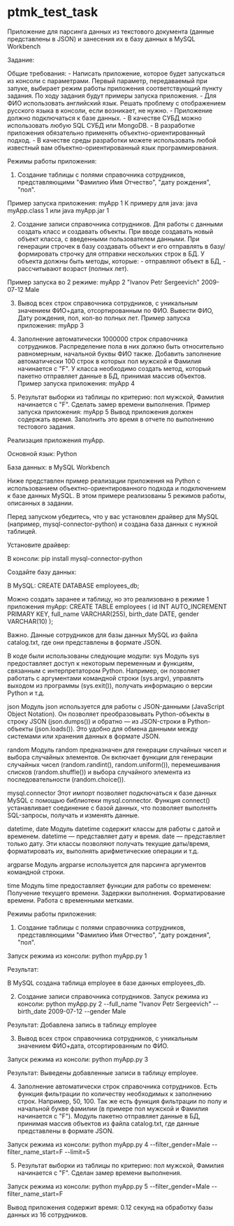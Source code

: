 # ptmk_test_task
Приложение для парсинга данных из текстового документа (данные представлены в JSON) и занесения их в базу данных в MySQL Workbench

Задание:

Общие требования: - Написать приложение, которое будет запускаться из консоли с параметрами. Первый параметр, передаваемый при запуке, выбирает режим работы приложения соответствующий пункту задания. По ходу задания будут примеры запуска приложения. - Для ФИО использовать английский язык. Решать проблему с отображением русского языка в консоли, если возникает, не нужно. - Приложение должно подключаться к базе данных. - В качестве СУБД можно использовать любую SQL СУБД или MongoDB. - В разработке приложения обязательно применять объектно-ориентированный подход. - В качестве среды разработки можете использовать любой известный вам объектно-ориентированный язык программирования.

Режимы работы приложения: 
1. Создание таблицы с полями справочника сотрудников, представляющими "Фамилию Имя Отчество", "дату рождения", "пол".

Пример запуска приложения: myApp 1 К примеру для java: java myApp.class 1 или java myApp.jar 1

2. Создание записи справочника сотрудников. Для работы с данными создать класс и создавать объекты. При вводе создавать новый объект класса, с введенными пользователем данными. При генерации строчек в базу создавать объект и его отправлять в базу/формировать строчку для отправки нескольких строк в БД. У объекта должны быть методы, которые: - отправляют объект в БД, - рассчитывают возраст (полных лет).

Пример запуска во 2 режиме: myApp 2 "Ivanov Petr Sergeevich" 2009-07-12 Male

3. Вывод всех строк справочника сотрудников, с уникальным значением ФИО+дата, отсортированным по ФИО. Вывести ФИО, Дату рождения, пол, кол-во полных лет. Пример запуска приложения: myApp 3

4. Заполнение автоматически 1000000 строк справочника сотрудников. Распределение пола в них должно быть относительно равномерным, начальной буквы ФИО также. Добавить заполнение автоматически 100 строк в которых пол мужской и Фамилия начинается с "F". У класса необходимо создать метод, который пакетно отправляет данные в БД, принимая массив объектов. Пример запуска приложения: myApp 4

5. Результат выборки из таблицы по критерию: пол мужской, Фамилия начинается с "F". Сделать замер времени выполнения. Пример запуска приложения: myApp 5 Вывод приложения должен содержать время. Заполнить это время в отчете по выполнению тестового задания.

Реализация приложения myApp.

Основной язык: Python

База данных: в MySQL Workbench

Ниже представлен пример реализации приложения на Python с использованием объектно-ориентированного подхода и подключением к базе данных MySQL. В этом примере реализованы 5 режимов работы, описанных в задании.

Перед запуском убедитесь, что у вас установлен драйвер для MySQL (например, mysql-connector-python) и создана база данных с нужной таблицей.

Установите драйвер:

В консоли:
pip install mysql-connector-python

Создайте базу данных:

В MySQL:
CREATE DATABASE employees_db;

Можно создать заранее и таблицу, но это реализовано в режиме 1 приложения myApp:
CREATE TABLE employees (
    id INT AUTO_INCREMENT PRIMARY KEY,
    full_name VARCHAR(255),
    birth_date DATE,
    gender VARCHAR(10)
);

Важно. Данные сотрудников  для базы данных MySQL из файла catalog.txt, где они представлены в формате JSON.


В коде были использованы следующие модули:
sys 
Модуль sys предоставляет доступ к некоторым переменным и функциям, связанным с интерпретатором Python. Например, он позволяет работать с аргументами командной строки (sys.argv), управлять выходом из программы (sys.exit()), получать информацию о версии Python и т.д.

json
Модуль json используется для работы с JSON-данными (JavaScript Object Notation). Он позволяет преобразовывать Python-объекты в строку JSON (json.dumps()) и обратно — из JSON-строки в Python-объекты (json.loads()). Это удобно для обмена данными между системами или хранения данных в формате JSON.

random
Модуль random предназначен для генерации случайных чисел и выбора случайных элементов. Он включает функции для генерации случайных чисел (random.randint(), random.uniform()), перемешивания списков (random.shuffle()) и выбора случайного элемента из последовательности (random.choice()).


mysql.connector 
Этот импорт позволяет подключаться к базе данных MySQL с помощью библиотеки mysql.connector. Функция connect() устанавливает соединение с базой данных, что позволяет выполнять SQL-запросы, получать и изменять данные.

datetime, date
Модуль datetime содержит классы для работы с датой и временем.
datetime — представляет дату и время.
date — представляет только дату.
Эти классы позволяют получать текущие даты/время, форматировать их, выполнять арифметические операции и т.д.
 
argparse
Модуль argparse используется для парсинга аргументов командной строки. 

time
Модуль time предоставляет функции для работы со временем:
Получение текущего времени.
Задержки выполнения.
Форматирование времени.
Работа с временными метками.

Режимы работы приложения: 

1. Создание таблицы с полями справочника сотрудников, представляющими "Фамилию Имя Отчество", "дату рождения", "пол".

Запуск режима из консоли:
python myApp.py 1

Результат:

В MySQL создана таблица employee в базе данных employees_db.

 
2. Создание записи справочника сотрудников.
Запуск режима из консоли: 
python myApp.py 2 --full_name "Ivanov Petr Sergeevich" --birth_date 2009-07-12 --gender Male




Результат:
Добавлена запись в таблицу employee

 

3. Вывод всех строк справочника сотрудников, с уникальным значением ФИО+дата, отсортированным по ФИО. 

Запуск режима из консоли: 
python myApp.py 3

Результат:
Выведены добавленные записи в таблицу employee.

 

4. Заполнение автоматически  строк справочника сотрудников. Есть функция фильтрации по количеству необходимых к заполнению строк. Например, 50, 100. 
Так же есть функция фильтрации по полу и начальной букве фамилии (в примере пол мужской и Фамилия начинается с "F"). 
Модуль пакетно отправляет данные в БД, принимая массив объектов из файла catalog.txt, где данные представлены в формате JSON. 

Запуск режима из консоли: 
python myApp.py 4 --filter_gender=Male --filter_name_start=F --limit=5

 

5. Результат выборки из таблицы по критерию: пол мужской, Фамилия начинается с "F". Сделан замер времени выполнения. 

Запуск режима из консоли: 
python myApp.py 5 --filter_gender=Male --filter_name_start=F

Вывод приложения содержит время: 0.12 секунд на обработку базы данных из 16 сотрудников.
